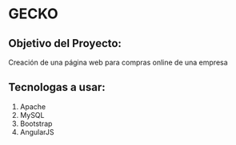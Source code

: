 # GECKO

## Objetivo del Proyecto:

Creación de una página web para compras online de una empresa

## Tecnologas a usar:

1) Apache
2) MySQL
3) Bootstrap
4) AngularJS
